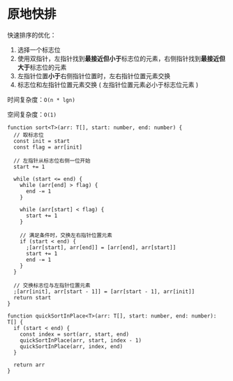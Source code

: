 # 原地快排

快速排序的优化：

1. 选择一个标志位
1. 使用双指针，左指针找到**最接近但小于**标志位的元素，右侧指针找到**最接近但大于**标志位的元素
1. 左指针位置**小于**右侧指针位置时，左右指针位置元素交换
1. 标志位和左指针位置元素交换 ( 左指针位置元素必小于标志位元素 )

时间复杂度：`O(n * lgn)`

空间复杂度：`O(1)`

```ts{4,7,19-23}
function sort<T>(arr: T[], start: number, end: number) {
  // 取标志位
  const init = start
  const flag = arr[init]

  // 左指针从标志位右侧一位开始
  start += 1

  while (start <= end) {
    while (arr[end] > flag) {
      end -= 1
    }

    while (arr[start] < flag) {
      start += 1
    }

    // 满足条件时，交换左右指针位置元素
    if (start < end) {
      ;[arr[start], arr[end]] = [arr[end], arr[start]]
      start += 1
      end -= 1
    }
  }

  // 交换标志位与左指针位置元素
  ;[arr[init], arr[start - 1]] = [arr[start - 1], arr[init]]
  return start
}

function quickSortInPlace<T>(arr: T[], start: number, end: number): T[] {
  if (start < end) {
    const index = sort(arr, start, end)
    quickSortInPlace(arr, start, index - 1)
    quickSortInPlace(arr, index, end)
  }

  return arr
}
```
